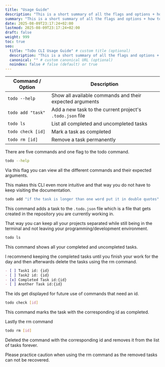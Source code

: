 ```yaml
---
title: "Usage Guide"
description: "This is a short summary of all the flags and options + how to use them."
summary: "This is a short summary of all the flags and options + how to use them."
date: 2025-08-09T23:17:24+02:00
lastmod: 2025-08-09T23:17:24+02:00
draft: false
weight: 999
toc: true
seo:
  title: "ToDo CLI Usage Guide" # custom title (optional)
  description: "This is a short summary of all the flags and options + how to use them." # custom description (recommended)
  canonical: "" # custom canonical URL (optional)
  noindex: false # false (default) or true
---
```


| Command / Option  | Description                                               |
| ----------------- | --------------------------------------------------------- |
| `todo --help`     | Show all available commands and their expected arguments  |
| `todo add "task"` | Add a new task to the current project's `.todo.json` file |
| `todo ls`         | List all completed and uncompleted tasks                  |
| `todo check [id]` | Mark a task as completed                                  |
| `todo rm [id]`    | Remove a task permanently                                 |

There are five commands and one flag to the todo command.

```bash
todo --help
```

Via this flag you can view all the different commands and their expected arguments.

This makes this CLI even more intuitive and that way you do not have to keep visiting the documentation.

```bash
todo add "if the task is longer than one word put it in double quotes"
```

This command adds a task to the `.todo.json` file which is a file that gets created in the repository you are currently working in.

That way you can keep all your projects separated while still being in the terminal and not leaving your programming/development environment.

```bash
todo ls
```

This command shows all your completed and uncompleted tasks.

I recommend keeping the completed tasks until you finish your work for the day and then afterwards delete the tasks using the rm command.

```markdown
- [ ] Task1 id: {id}
- [ ] Task2 id: {id}
- [x] Completed Task id:{id}
- [ ] Another Task id:{id}
```

The ids get displayed for future use of commands that need an id.

```bash
todo check [id]
```

This command marks the task with the corresponding id as completed.

Lastly the rm command

```bash
todo rm [id]
```

Deleted the command with the corresponding id and removes it from the list of tasks forever.

Please practice caution when using the rm command as the removed tasks can not be recovered.
